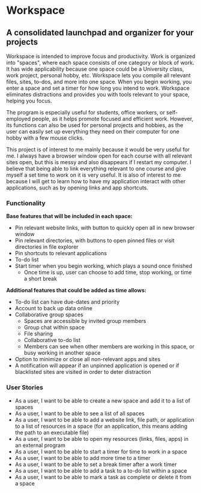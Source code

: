 # Workspace

## A consolidated launchpad and organizer for your projects

Workspace is intended to improve focus and productivity. Work is organized into "spaces", where each space consists of 
one category or block of work. It has wide applicability because one space could be a University class, work project,
personal hobby, etc. Workspace lets you compile all relevant files, sites, to-dos, and more into one space. When you
begin working, you enter a space and set a timer for how long you intend to work. Workspace eliminates distractions and
provides you with tools relevant to your space, helping you focus. 

The program is especially useful for students, office workers, or self-employed people, as it helps promote focused and 
efficient work. However, its functions can also be used for personal projects and hobbies, as the user can easily set up 
everything they need on their computer for one hobby with a few mouse clicks.

This project is of interest to me mainly because it would be very useful for me. I always have a browser 
window open for each course with all relevant sites open, but this is messy and also disappears if I restart my
computer. I believe that being able to link everything relevant to one course and give myself a set time to work on it
is very useful. It is also of interest to me because I will get to learn how to have my application interact with
other applications, such as by opening links and app shortcuts.

### Functionality

**Base features that will be included in each space:**
- Pin relevant website links, with button to quickly open all in new browser window
- Pin relevant directories, with buttons to open pinned files or visit directories in file explorer
- Pin shortcuts to relevant applications
- To-do list
- Start timer when you begin working, which plays a sound once finished
  - Once time is up, user can choose to add time, stop working, or time a short break

**Additional features that could be added as time allows:**
- To-do list can have due-dates and priority
- Account to back up data online
- Collaborative group spaces
  - Spaces are accessible by invited group members
  - Group chat within space
  - File sharing
  - Collaborative to-do list
  - Members can see when other members are working in this space, or busy working in another space
- Option to minimize or close all non-relevant apps and sites
- A notification will appear if an unpinned application is opened or if blacklisted sites are visited in order to deter
distraction

### User Stories

- As a user, I want to be able to create a new space and add it to a list of spaces
- As a user, I want to be able to see a list of all spaces
- As a user, I want to be able to add a website link, file path, or application to a list of resources in a space 
(for an application, this means adding the path to an executable file)
- As a user, I want to be able to open my resources (links, files, apps) in an external program
- As a user, I want to be able to start a timer for time to work in a space
- As a user, I want to be able to add more time to a timer
- As a user, I want to be able to set a break timer after a work timer
- As a user, I want to be able to add a task to a to-do list within a space
- As a user, I want to be able to mark a task as complete or delete it from a space